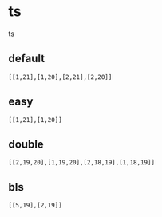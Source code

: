 # ts
ts

## default
```
[[1,21],[1,20],[2,21],[2,20]]
```


## easy
```
[[1,21],[1,20]]
```

## double
```
[[2,19,20],[1,19,20],[2,18,19],[1,18,19]]
```

## bls
```
[[5,19],[2,19]]
```
